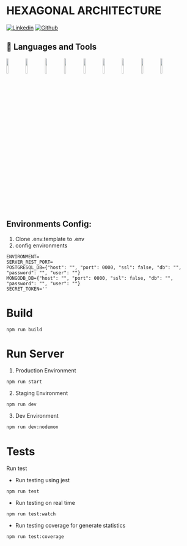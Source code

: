 # HEXAGONAL ARCHITECTURE
[![Linkedin](https://img.shields.io/badge/-LinkedIn-blue?style=flat&logo=Linkedin&logoColor=white)](https://www.linkedin.com/in/luis-alfonso-llanos-a64639206/)
[![Github](https://img.shields.io/badge/-Github-000?style=flat&logo=Github&logoColor=white)](https://github.com/luisLlanos23)
## 📌 Languages and Tools

<code><img width="10%" src="https://www.vectorlogo.zone/logos/nodejs/nodejs-ar21.svg"></code><code><img width="10%" src="https://www.vectorlogo.zone/logos/expressjs/expressjs-ar21.svg"></code><code><img width="10%" src="https://www.vectorlogo.zone/logos/javascript/javascript-ar21.svg"></code><code><img width="10%" src="https://www.vectorlogo.zone/logos/typescriptlang/typescriptlang-ar21.svg"></code><code><img width="10%" src="https://www.vectorlogo.zone/logos/mongodb/mongodb-ar21.svg"></code><code><img width="10%" src="https://www.vectorlogo.zone/logos/postgresql/postgresql-ar21.svg"></code><code><img width="10%" src="https://www.vectorlogo.zone/logos/jestjsio/jestjsio-ar21.svg"></code><code><img width="10%" src="https://www.vectorlogo.zone/logos/git-scm/git-scm-ar21.svg"></code><code><img width="10%" src="https://www.vectorlogo.zone/logos/docker/docker-ar21.svg"></code>

## Environments Config:
1. Clone .env.template to .env
2. config environments
```
ENVIRONMENT=
SERVER_REST_PORT=
POSTGRESQL_DB={"host": "", "port": 0000, "ssl": false, "db": "", "password": "", "user": ""}
MONGODB_DB={"host": "", "port": 0000, "ssl": false, "db": "", "password": "", "user": ""}
SECRET_TOKEN=''
```
# Build
```
npm run build
```
# Run Server
1. Production Environment
```
npm run start
```
2. Staging Environment
```
npm run dev
```
3. Dev Environment
```
npm run dev:nodemon
```
# Tests
Run test
- Run testing using jest
```
npm run test
```
- Run testing on real time
```
npm run test:watch
```
- Run testing coverage for generate statistics
```
npm run test:coverage
```

